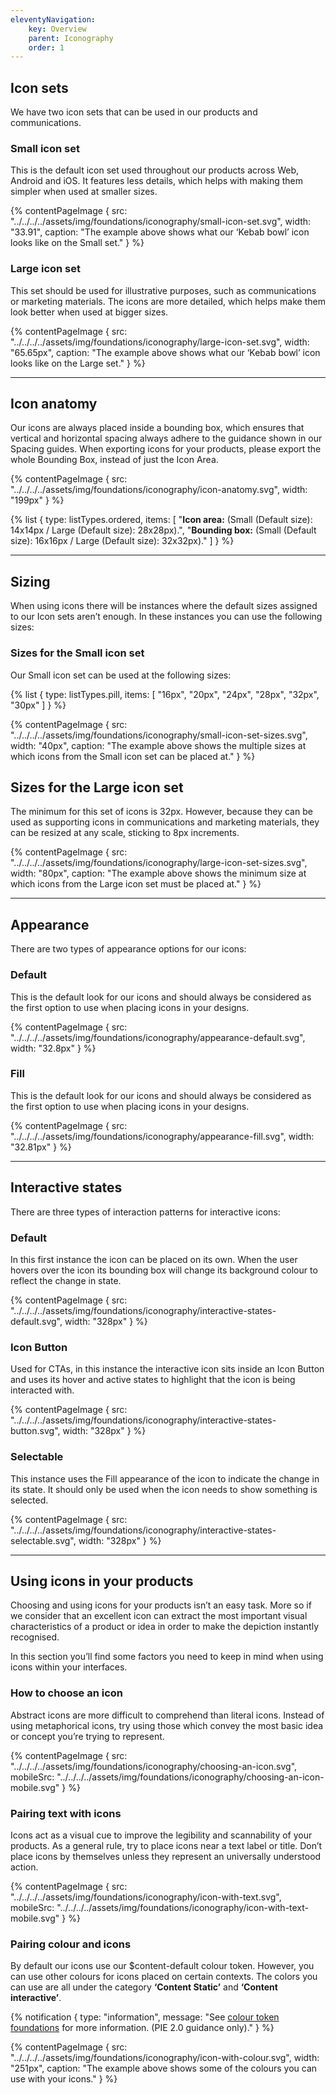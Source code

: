 ```yaml
---
eleventyNavigation:
    key: Overview
    parent: Iconography
    order: 1
---
```


## Icon sets

We have two icon sets that can be used in our products and communications.

### Small icon set

This is the default icon set used throughout our products across Web, Android and iOS. It features less details, which helps with making them simpler when used at smaller sizes.

{% contentPageImage {
    src: "../../../../assets/img/foundations/iconography/small-icon-set.svg",
    width: "33.91",
    caption: "The example above shows what our ‘Kebab bowl’ icon looks like on the Small set."
} %}

### Large icon set

This set should be used for illustrative purposes, such as communications or marketing materials. The icons are more detailed, which helps make them look better when used at bigger sizes.

{% contentPageImage {
    src: "../../../../assets/img/foundations/iconography/large-icon-set.svg",
    width: "65.65px",
    caption: "The example above shows what our ‘Kebab bowl’ icon looks like on the Large set."
} %}

---

## Icon anatomy

Our icons are always placed inside a bounding box, which ensures that vertical and horizontal spacing always adhere to the guidance shown in our Spacing guides. When exporting icons for your products, please export the whole Bounding Box, instead of just the Icon Area.

{% contentPageImage {
    src: "../../../../assets/img/foundations/iconography/icon-anatomy.svg",
    width: "199px"
} %}

{% list {
    type: listTypes.ordered,
    items: [
        "**Icon area:** (Small (Default size): 14x14px / Large (Default size): 28x28px).",
        "**Bounding box:** (Small (Default size): 16x16px / Large (Default size): 32x32px)."
    ]
} %}

---

## Sizing

When using icons there will be instances where the default sizes assigned to our Icon sets aren’t enough. In these instances you can use the following sizes:

### Sizes for the Small icon set

Our Small icon set can be used at the following sizes:

{% list {
    type: listTypes.pill,
    items: [
        "16px",
        "20px",
        "24px",
        "28px",
        "32px",
        "30px"
    ]
} %}

{% contentPageImage {
    src: "../../../../assets/img/foundations/iconography/small-icon-set-sizes.svg",
    width: "40px",
    caption: "The example above shows the multiple sizes at which icons from the Small icon set can be placed at."
} %}

## Sizes for the Large icon set

The minimum for this set of icons is 32px. However, because they can be used as supporting icons in communications and marketing materials, they can be resized at any scale, sticking to 8px increments.

{% contentPageImage {
    src: "../../../../assets/img/foundations/iconography/large-icon-set-sizes.svg",
    width: "80px",
    caption: "The example above shows the minimum size at which icons from the Large icon set must be placed at."
} %}

---

## Appearance

There are two types of appearance options for our icons:

### Default

This is the default look for our icons and should always be considered as the first option to use when placing icons in your designs.

{% contentPageImage {
    src: "../../../../assets/img/foundations/iconography/appearance-default.svg",
    width: "32.8px"
} %}

### Fill

This is the default look for our icons and should always be considered as the first option to use when placing icons in your designs.

{% contentPageImage {
    src: "../../../../assets/img/foundations/iconography/appearance-fill.svg",
    width: "32.81px"
} %}

---

## Interactive states

There are three types of interaction patterns for interactive icons:

### Default

In this first instance the icon can be placed on its own. When the user hovers over the icon its bounding box will change its background colour to reflect the change in state.

{% contentPageImage {
    src: "../../../../assets/img/foundations/iconography/interactive-states-default.svg",
    width: "328px"
} %}

### Icon Button

Used for CTAs, in this instance the interactive icon sits inside an Icon Button and uses its hover and active states to highlight that the icon is being interacted with.

{% contentPageImage {
    src: "../../../../assets/img/foundations/iconography/interactive-states-button.svg",
    width: "328px"
} %}

### Selectable

This instance uses the Fill appearance of the icon to indicate the change in its state. It should only be used when the icon needs to show something is selected.

{% contentPageImage {
    src: "../../../../assets/img/foundations/iconography/interactive-states-selectable.svg",
    width: "328px"
} %}

---
## Using icons in your products

Choosing and using icons for your products isn’t an easy task. More so if we consider that an excellent icon can extract the most important visual characteristics of a product or idea in order to make the depiction instantly recognised.

In this section you’ll find some factors you need to keep in mind when using icons within your interfaces.

### How to choose an icon

Abstract icons are more difficult to comprehend than literal icons. Instead of using metaphorical icons, try using those which convey the most basic idea or concept you’re trying to represent.

{% contentPageImage {
    src: "../../../../assets/img/foundations/iconography/choosing-an-icon.svg",
    mobileSrc: "../../../../assets/img/foundations/iconography/choosing-an-icon-mobile.svg"
} %}

### Pairing text with icons

Icons act as a visual cue to improve the legibility and scannability of your products. As a general rule, try to place icons near a text label or title. Don’t place icons by themselves unless they represent an universally understood action.

{% contentPageImage {
    src: "../../../../assets/img/foundations/iconography/icon-with-text.svg",
    mobileSrc: "../../../../assets/img/foundations/iconography/icon-with-text-mobile.svg"
} %}

### Pairing colour and icons

By default our icons use our $content-default colour token. However, you can use other colours for icons placed on certain contexts. The colors you can use are all under the category **‘Content Static’** and **‘Content interactive’**.

{% notification {
    type: "information",
    message: "See [colour token foundations](/docs/foundations/colour/tokens/alias/light/) for more information. (PIE 2.0 guidance only)."
} %}

{% contentPageImage {
    src: "../../../../assets/img/foundations/iconography/icon-with-colour.svg",
    width: "251px",
    caption: "The example above shows some of the colours you can use with your icons."
} %}

